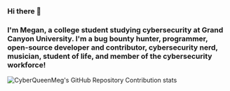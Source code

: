 ### Hi there 👋

### I'm Megan, a college student studying cybersecurity at Grand Canyon University. I'm a bug bounty hunter, programmer, open-source developer and contributor, cybersecurity nerd, musician, student of life, and member of the cybersecurity workforce!

![CyberQueenMeg's GitHub Repository Contribution stats](https://github-contributor-stats.vercel.app/api?username=cyberqueenmeg&combine_all_yearly_contributions=true)

